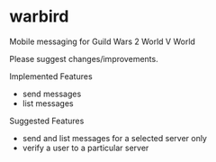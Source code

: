 warbird
=======

Mobile messaging for Guild Wars 2 World V World

Please suggest changes/improvements.

Implemented Features
- send messages
- list messages

Suggested Features
- send and list messages for a selected server only
- verify a user to a particular server
